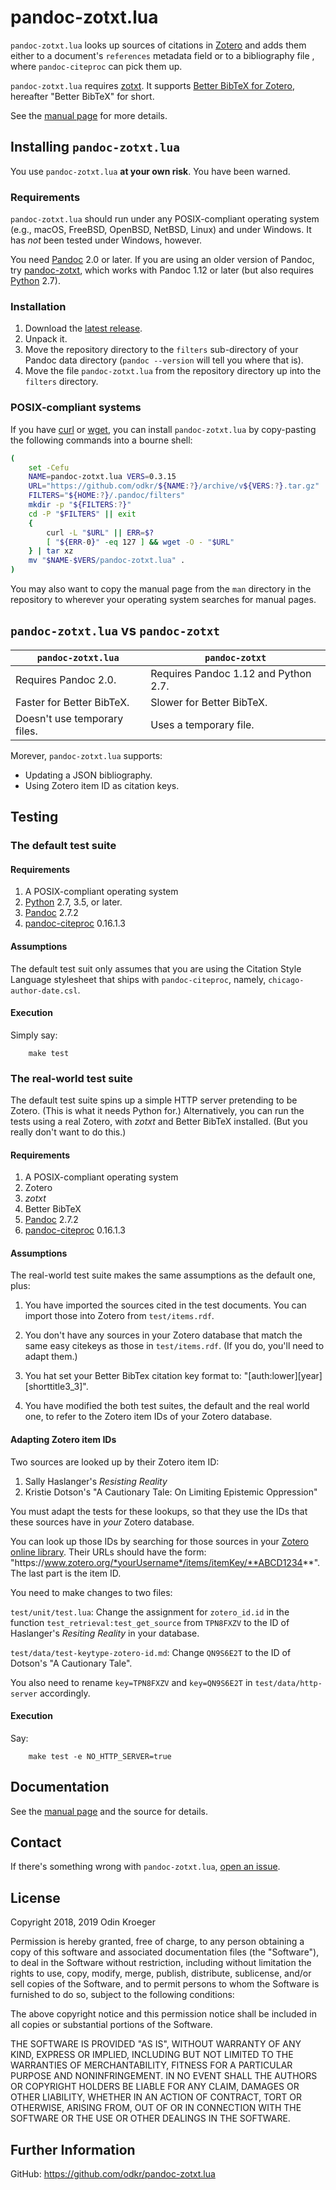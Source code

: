# pandoc-zotxt.lua

`pandoc-zotxt.lua` looks up sources of citations in 
[Zotero](https://www.zotero.org/) and adds them either to a
document's `references` metadata field or to a bibliography
file , where `pandoc-citeproc` can pick them up.

`pandoc-zotxt.lua` requires [zotxt](https://github.com/egh/zotxt/). It
supports [Better BibTeX for Zotero](https://retorque.re/zotero-better-bibtex/),
hereafter "Better BibTeX" for short.

See the [manual page](man/pandoc-zotxt.lua.md) for more details.


## Installing `pandoc-zotxt.lua`

You use `pandoc-zotxt.lua` **at your own risk**. You have been warned.

### Requirements

`pandoc-zotxt.lua` should run under any POSIX-compliant operating system 
(e.g., macOS, FreeBSD, OpenBSD, NetBSD, Linux) and under Windows. It has
*not* been tested under Windows, however.

You need [Pandoc](https://www.pandoc.org/) 2.0 or later. If you are using
an older version of Pandoc, try [pandoc-zotxt](https://github.com/egh/zotxt),
which works with Pandoc 1.12 or later (but also requires 
[Python](https://www.python.org/) 2.7).

### Installation

1. Download the 
   [latest release](https://github.com/odkr/pandoc-zotxt.lua/releases/latest).
2. Unpack it.
3. Move the repository directory to the `filters` sub-directory of your
   Pandoc data directory (`pandoc --version` will tell you where that is).
4. Move the file `pandoc-zotxt.lua` from the repository directory
   up into the `filters` directory.

### POSIX-compliant systems

If you have [curl](https://curl.haxx.se/) or 
[wget](https://www.gnu.org/software/wget/), you can
install `pandoc-zotxt.lua` by copy-pasting the
following commands into a bourne shell:

```sh
(
    set -Cefu
    NAME=pandoc-zotxt.lua VERS=0.3.15
    URL="https://github.com/odkr/${NAME:?}/archive/v${VERS:?}.tar.gz"
    FILTERS="${HOME:?}/.pandoc/filters"
    mkdir -p "${FILTERS:?}"
    cd -P "$FILTERS" || exit
    {
        curl -L "$URL" || ERR=$?
        [ "${ERR-0}" -eq 127 ] && wget -O - "$URL"
    } | tar xz
    mv "$NAME-$VERS/pandoc-zotxt.lua" .
)
```

You may also want to copy the manual page from the `man` directory in the
repository to wherever your operating system searches for manual pages.


## `pandoc-zotxt.lua` vs `pandoc-zotxt`

| `pandoc-zotxt.lua`            | `pandoc-zotxt`                       |
| ----------------------------- | ------------------------------------ |
| Requires Pandoc 2.0.          | Requires Pandoc 1.12 and Python 2.7. |
| Faster for Better BibTeX.     | Slower for Better BibTeX.            |
| Doesn't use temporary files.  | Uses a temporary file.               |


Morever, `pandoc-zotxt.lua` supports:

* Updating a JSON bibliography.
* Using Zotero item ID as citation keys.


## Testing

### The default test suite

#### Requirements

1. A POSIX-compliant operating system
2. [Python](https://www.python.org/) 2.7, 3.5, or later.
3. [Pandoc](https://www.pandoc.org/) 2.7.2
4. [pandoc-citeproc](https://github.com/jgm/pandoc-citeproc) 0.16.1.3

#### Assumptions

The default test suit only assumes that you are using the Citation Style
Language stylesheet that ships with `pandoc-citeproc`, namely, 
`chicago-author-date.csl`.

#### Execution

Simply say:

```
    make test
```

### The real-world test suite

The default test suite spins up a simple HTTP server pretending to be Zotero.
(This is what it needs Python for.) Alternatively, you can run the tests
using a real Zotero, with *zotxt* and Better BibTeX installed. (But you
really don't want to do this.)

#### Requirements

1. A POSIX-compliant operating system
2. Zotero
3. *zotxt*
4. Better BibTeX
5. [Pandoc](https://www.pandoc.org/) 2.7.2
6. [pandoc-citeproc](https://github.com/jgm/pandoc-citeproc) 0.16.1.3

#### Assumptions

The real-world test suite makes the same assumptions as the default one, plus:

1. You have imported the sources cited in the test documents.
   You can import those into Zotero from `test/items.rdf`.

2. You don't have any sources in your Zotero database that
   match the same easy citekeys as those in `test/items.rdf`.
   (If you do, you'll need to adapt them.)
 
3. You hat set your Better BibTex citation key format to:
  "[auth:lower][year][shorttitle3_3]". 

4. You have modified the both test suites, the default and the real world one,
   to refer to the Zotero item IDs of your Zotero database.

#### Adapting Zotero item IDs

Two sources are looked up by their Zotero item ID:

1. Sally Haslanger's *Resisting Reality*
2. Kristie Dotson's "A Cautionary Tale: On Limiting Epistemic Oppression"

You must adapt the tests for these lookups, so that they use the
IDs that these sources have in *your* Zotero database. 

You can look up those IDs by searching for those sources in your [Zotero
online library](https://zotero.org/). Their URLs should have the form:
"https:\/\/www.zotero.org/*yourUsername*/items/itemKey/**ABCD1234**".
The last part is the item ID.

You need to make changes to two files:

`test/unit/test.lua`: 
    Change the assignment for `zotero_id.id` in the function 
    `test_retrieval:test_get_source` from `TPN8FXZV` to
    the ID of Haslanger's *Resiting Reality* in your database.

`test/data/test-keytype-zotero-id.md`:
    Change `QN9S6E2T` to the ID of Dotson's "A Cautionary Tale".

You also need to rename `key=TPN8FXZV` and `key=QN9S6E2T` in 
`test/data/http-server` accordingly.

#### Execution

Say:

```
    make test -e NO_HTTP_SERVER=true
```


## Documentation

See the [manual page](man/pandoc-zotxt.lua.md)
and the source for details.


## Contact

If there's something wrong with `pandoc-zotxt.lua`, 
[open an issue](https://github.com/odkr/pandoc-zotxt.lua/issues).


## License

Copyright 2018, 2019 Odin Kroeger

Permission is hereby granted, free of charge, to any person obtaining a copy
of this software and associated documentation files (the "Software"), to deal
in the Software without restriction, including without limitation the rights
to use, copy, modify, merge, publish, distribute, sublicense, and/or sell
copies of the Software, and to permit persons to whom the Software is
furnished to do so, subject to the following conditions:

The above copyright notice and this permission notice shall be included in
all copies or substantial portions of the Software.

THE SOFTWARE IS PROVIDED "AS IS", WITHOUT WARRANTY OF ANY KIND, EXPRESS OR
IMPLIED, INCLUDING BUT NOT LIMITED TO THE WARRANTIES OF MERCHANTABILITY,
FITNESS FOR A PARTICULAR PURPOSE AND NONINFRINGEMENT. IN NO EVENT SHALL THE
AUTHORS OR COPYRIGHT HOLDERS BE LIABLE FOR ANY CLAIM, DAMAGES OR OTHER
LIABILITY, WHETHER IN AN ACTION OF CONTRACT, TORT OR OTHERWISE, ARISING FROM,
OUT OF OR IN CONNECTION WITH THE SOFTWARE OR THE USE OR OTHER DEALINGS IN THE
SOFTWARE.


## Further Information

GitHub:
    <https://github.com/odkr/pandoc-zotxt.lua>
